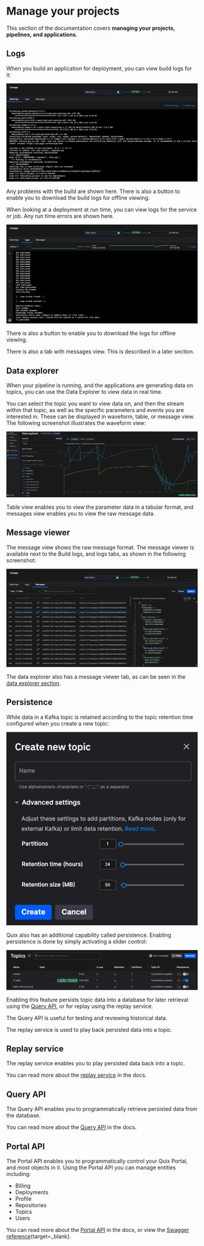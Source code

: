 # Manage your projects

This section of the documentation covers **managing your projects, pipelines, and applications**.

## Logs

When you build an application for deployment, you can view build logs for it:

![Build logs](../images/manage/build-logs.png)

Any problems with the build are shown here. There is also a button to enable you to download the build logs for offline viewing.

When looking at a deployment at run time, you can view logs for the service or job. Any run time errors are shown here.

![Logs](../images/manage/logs.png)

There is also a button to enable you to download the logs for offline viewing.

There is also a tab with messages view. This is described in a later section.

## Data explorer

When your pipeline is running, and the applications are generating data on topics, you can use the Data Explorer to view data in real time.

You can select the topic you want to view data on, and then the stream within that topic, as well as the specific parameters and events you are interested in. These can be displayed in waveform, table, or message view. The following screenshot illustrates the waveform view:

![Data explorer](../images/manage/data-explorer.png)

Table view enables you to view the parameter data in a tabular format, and messages view enables you to view the raw message data. 

## Message viewer

The message view shows the raw message format. The message viewer is available next to the Build logs, and logs tabs, as shown in the following screenshot:

![Message viewer](../images/manage/messages.png)

The data explorer also has a message viewer tab, as can be seen in the [data explorer section](#data-explorer).

## Persistence

While data in a Kafka topic is retained according to the topic retention time configured when you create a new topic:

![New topic](../images/manage/new-topic.png)

Quix also has an additional capability called persistence. Enabling persistence is done by simply activating a slider control:

![Enable persistence](../images/manage/topic-persistence.png)

Enabling this feature persists topic data into a database for later retrieval using the [Query API](../apis/query-api/overview.md), or for replay using the replay service. 

The Query API is useful for testing and reviewing historical data. 

The replay service is used to play back persisted data into a topic. 

## Replay service

The replay service enables you to play persisted data back into a topic.

You can read more about the [replay service](./replay.md) in the docs.

## Query API

The Query API enables you to programmatically retrieve persisted data from the database.

You can read more about the [Query API](../apis/query-api/overview.md) in the docs.

## Portal API

The Portal API enables you to programmatically control your Quix Portal, and most objects in it. Using the Portal API you can manage entities including:

* Billing
* Deployments
* Profile
* Repositories
* Topics
* Users

You can read more about the [Portal API](../apis/portal-api/overview.md) in the docs, or view the [Swagger reference](https://portal-api.platform.quix.io/swagger/index.html){target=_blank}.
